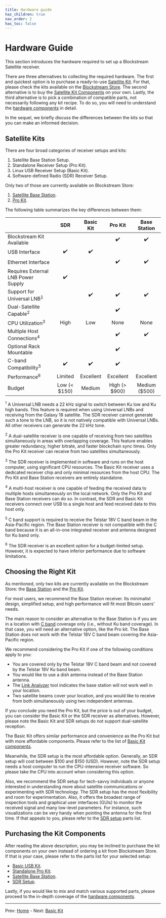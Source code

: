 ```yaml
---
title: Hardware guide
has_children: true
nav_order: 2
has_toc: false
---
```


# Hardware Guide

This section introduces the hardware required to set up a Blockstream Satellite receiver.

There are three alternatives to collecting the required hardware. The first and quickest option is to purchase a ready-to-use [Satellite Kit](#satellite-kits). For that, please check the kits available on the [Blockstream Store](https://store.blockstream.com/product-category/satellite_kits/). The second alternative is to buy the [Satellite Kit Components](#purchasing-the-kit-components) on your own. Lastly, the third alternative is to pick a combination of compatible parts, not necessarily following any kit recipe. To do so, you will need to understand the [hardware components](hardware-components.md) in detail.

In the sequel, we briefly discuss the differences between the kits so that you can make an informed decision.

## Satellite Kits

There are four broad categories of receiver setups and kits:

1. Satellite Base Station Setup.
2. Standalone Receiver Setup (Pro Kit).
3. Linux USB Receiver Setup (Basic Kit).
4. Software-defined Radio (SDR) Receiver Setup.

Only two of those are currently available on Blockstream Store:

1. [Satellite Base Station](https://store.blockstream.com/products/blockstream-satellite-base-station/).
2. [Pro Kit](https://store.blockstream.com/products/blockstream-satellite-pro-kit/).

The following table summarizes the key differences between them:

|                                       |        SDR         |     Basic Kit      |      Pro Kit       |    Base Station    |
| ------------------------------------- | :----------------: | :----------------: | :----------------: | :----------------: |
| Blockstream Kit Available             |                    |                    | :heavy_check_mark: | :heavy_check_mark: |
| USB Interface                         | :heavy_check_mark: | :heavy_check_mark: |                    |                    |
| Ethernet Interface                    |                    |                    | :heavy_check_mark: | :heavy_check_mark: |
| Requires External LNB Power Supply    | :heavy_check_mark: |                    |                    |                    |
| Support for Universal LNB<sup>1</sup> |                    | :heavy_check_mark: | :heavy_check_mark: | :heavy_check_mark: |
| Dual-Satellite Capable<sup>2</sup>    |                    |                    | :heavy_check_mark: |                    |
| CPU Utilization<sup>3</sup>           |        High        |        Low         |        None        |        None        |
| Multiple Host Connections<sup>4</sup> |                    |                    | :heavy_check_mark: | :heavy_check_mark: |
| Optional Rack Mountable               |                    |                    | :heavy_check_mark: |                    |
| C-band Compatibility<sup>5</sup>      | :heavy_check_mark: | :heavy_check_mark: | :heavy_check_mark: |                    |
| Performance<sup>6</sup>               |      Limited       |     Excellent      |     Excellent      |     Excellent      |
| Budget                                |    Low (< $150)    |       Medium       |   High (> $900)    |   Medium ($500)    |

<sup>1</sup> A Universal LNB needs a 22 kHz signal to switch between Ku low and Ku high bands. This feature is required when using Universal LNBs and receiving from the Galaxy 18 satellite. The SDR receiver cannot generate such a tone to the LNB, so it is not natively compatible with Universal LNBs. All other receivers can generate the 22 kHz tone.

<sup>2</sup> A dual-satellite receiver is one capable of receiving from two satellites simultaneously in areas with overlapping coverage. This feature enables greater redundancy, higher bitrate, and faster blockchain sync times. Only the Pro Kit receiver can receive from two satellites simultaneously.

<sup>3</sup> The SDR receiver is implemented in software and runs on the host computer, using significant CPU resources. The Basic Kit receiver uses a dedicated receiver chip and only minimal resources from the host CPU. The Pro Kit and Base Station receivers are entirely standalone.

<sup>4</sup> A multi-host receiver is one capable of feeding the received data to multiple hosts simultaneously on the local network. Only the Pro Kit and Base Station receivers can do so. In contrast, the SDR and Basic Kit receivers connect over USB to a single host and feed received data to this host only.

<sup>5</sup> C band support is required to receive the Telstar 18V C band beam in the Asia-Pacific region. The Base Station receiver is not compatible with the C band because it is an all-in-one integrated receiver and antenna designed for Ku band only.

<sup>6</sup> The SDR receiver is an excellent option for a budget-limited setup. However, it is expected to have inferior performance due to software limitations.

## Choosing the Right Kit

As mentioned, only two kits are currently available on the Blockstream Store: the [Base Station](https://store.blockstream.com/products/blockstream-satellite-base-station/) and the [Pro Kit](https://store.blockstream.com/products/blockstream-satellite-pro-kit/).

For most users, we recommend the Base Station receiver. Its minimalist design, simplified setup, and high performance will fit most Bitcoin users' needs.

The main reason to consider an alternative to the Base Station is if you are in a location with [C band](frequency.md#signal-bands) coverage only (i.e., without Ku band coverage). In that case, you will need an alternative option, like the Pro kit. The Base Station does not work with the Telstar 18V C band beam covering the Asia-Pacific region.

We recommend considering the Pro Kit if one of the following conditions apply to you:

- You are covered only by the Telstar 18V C band beam and not covered by the Telstar 18V Ku band beam.
- You would like to use a dish antenna instead of the Base Station antenna.
- The [Link Analyzer](https://satellite.blockstream.space/link-analyzer/) tool indicates the base station will not work well in your location.
- Two satellite beams cover your location, and you would like to receive from both simultaneously using two independent antennas.

If you conclude you need the Pro Kit, but the price is out of your budget, you can consider the Basic Kit or the SDR receiver as alternatives. However, please note the Basic Kit and SDR setups do not support dual-satellite reception.

The Basic Kit offers similar performance and convenience as the Pro Kit but with more affordable components. Please refer to the list of [Basic Kit components](basic-kit.md).

Meanwhile, the SDR setup is the most affordable option. Generally, an SDR setup will cost between $100 and $150 (USD). However, note the SDR setup needs a host computer to run the CPU-intensive receiver software. So please take the CPU into account when considering this option.

Also, we recommend the SDR setup for tech-savvy individuals or anyone interested in understanding more about satellite communications or experimenting with SDR technology. The SDR setup has the most flexibility and room for experimentation. Also, it offers the broadest range of inspection tools and graphical user interfaces (GUIs) to monitor the received signal and many low-level parameters. For instance, such visualizations can be very handy when pointing the antenna for the first time. If that appeals to you, please refer to the [SDR setup](sdr-setup.md) parts list.

## Purchasing the Kit Components

After reading the above description, you may be inclined to purchase the kit components on your own instead of ordering a kit from Blockstream Store. If that is your case, please refer to the parts list for your selected setup:

- [Basic USB Kit](basic-kit.md).
- [Standalone Pro Kit](pro-kit.md).
- [Satellite Base Station](base-station.md).
- [SDR Setup](sdr-setup.md).

Lastly, if you would like to mix and match various supported parts, please proceed to the in-depth coverage of the [hardware components](hardware-components.md).

---

Prev: [Home](../index.md) - Next: [Basic Kit](basic-kit.md)
